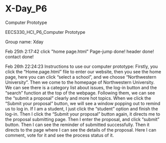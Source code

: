 # X-Day_P6
Computer Prototype

EECS330_HCI_P6_Computer Prototype

Group name: Xday

Feb 25th 2:17:42
click "home page.html"
Page-jump done!
header done!
contact done!

Feb 26th 22:24:23
Instructions to use our computer prototype:
Firstly, you click the “Home.page.html” file to enter our website, then you see the home page, here you can click “select a school”, and we choose “Northwestern University”. 
Then we come to the homepage of Northwestern University. We can see there is a category list about issues, the log-in button and the “search” function at the top of the webpage. Following them, we can see the “submit a proposal” clearly and more hot topics.
When we click the “Submit your proposal” button, we will see a window popping out to remind us to log in. If I am a student, I just click the “student” option and finish the log-in. Then I click the “Submit your proposal” button again, it directs me to the proposal submitting page. 
Then I enter the proposal, and click “submit” button. Then I can see the reminder of submitted successfully. Then it directs to the page where I can see the details of the proposal. Here I can comment, vote for it and see the process status of it. 

